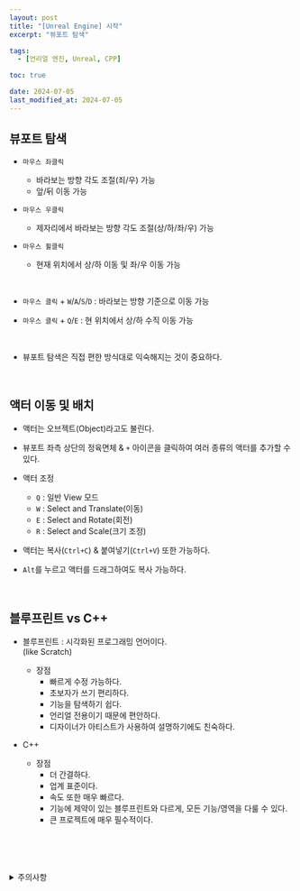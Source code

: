 ```yaml
---
layout: post
title: "[Unreal Engine] 시작"
excerpt: "뷰포트 탐색"

tags:
  - [언리얼 엔진, Unreal, CPP]

toc: true

date: 2024-07-05
last_modified_at: 2024-07-05
---
```

## 뷰포트 탐색
- `마우스 좌클릭`
  - 바라보는 방향 각도 조절(죄/우) 가능
  - 앞/뒤 이동 가능

- `마우스 우클릭`
  - 제자리에서 바라보는 방향 각도 조절(상/하/좌/우) 가능

- `마우스 휠클릭`
  - 현재 위치에서 상/하 이동 및 좌/우 이동 가능

<br>

- `마우스 클릭` + `W`/`A`/`S`/`D` : 바라보는 방향 기준으로 이동 가능

- `마우스 클릭` + `Q`/`E` : 현 위치에서 상/하 수직 이동 가능  

<br>

- 뷰포트 탐색은 직접 편한 방식대로 익숙해지는 것이 중요하다.  

<br>

## 액터 이동 및 배치
- 액터는 오브젝트(Object)라고도 불린다.  

- 뷰포트 좌측 상단의 정육면체 & `+` 아이콘을 클릭하여 여러 종류의 액터를 추가할 수 있다.  

- 액터 조정
  - `Q` : 일반 View 모드
  - `W` : Select and Translate(이동)
  - `E` : Select and Rotate(회전)
  - `R` : Select and Scale(크기 조정)  

- 액터는 복사(`Ctrl+C`) & 붙여넣기(`Ctrl+V`) 또한 가능하다.  

- `Alt`를 누르고 액터를 드래그하여도 복사 가능하다.  

<br>

## 블루프린트 vs C++
- 블루프린트 : 시각화된 프로그래밍 언어이다.  
(like Scratch)  

  - 장점
    - 빠르게 수정 가능하다.  
    - 초보자가 쓰기 편리하다.  
    - 기능을 탐색하기 쉽다.
    - 언리얼 전용이기 때문에 편안하다.  
    - 디자이너가 아티스트가 사용하여 설명하기에도 친숙하다.  

- C++

  - 장점
    - 더 간결하다.  
    - 업계 표준이다.  
    - 속도 또한 매우 빠르다.
    - 기능에 제약이 있는 블루프린트와 다르게, 모든 기능/영역을 다룰 수 있다.  
    - 큰 프로젝트에 매우 필수적이다.  

<br>
<br>
<br>
<br>
<details>
<summary>주의사항</summary>
<div markdown="1">

이 포스팅은 Udemy에서 제공한  
*Unreal Engine 5 C++ 개발자: C++ 학습하고 비디오 게임 제작하기*  
강좌를 바탕으로 작성되었습니다.  

</div>
</details> 